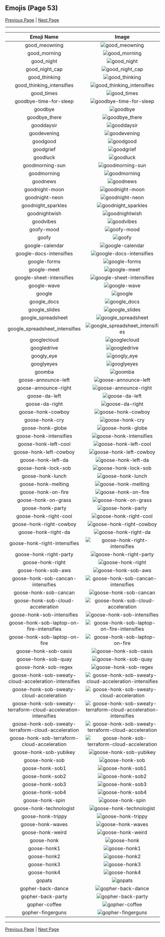 
## Emojis (Page 53)

[Previous Page](/docs/hc/page-g-0052.md)
  | [Next Page](/docs/hc/page-g-0054.md)

<hr />

|Emoji Name|Image|
| :-: | :-: |
|good_meowning| ![good_meowning](/emojis/hc/good_meowning.png)|
|good_morning| ![good_morning](/emojis/hc/good_morning.gif)|
|good_night| ![good_night](/emojis/hc/good_night.jpg)|
|good_night_cap| ![good_night_cap](/emojis/hc/good_night_cap.png)|
|good_thinking| ![good_thinking](/emojis/hc/good_thinking.png)|
|good_thinking_intensifies| ![good_thinking_intensifies](/emojis/hc/good_thinking_intensifies.gif)|
|good_times| ![good_times](/emojis/hc/good_times.png)|
|goodbye-time-for-sleep| ![goodbye-time-for-sleep](/emojis/hc/goodbye-time-for-sleep.gif)|
|goodbye| ![goodbye](/emojis/hc/goodbye.gif)|
|goodbye_there| ![goodbye_there](/emojis/hc/goodbye_there.gif)|
|gooddaysir| ![gooddaysir](/emojis/hc/gooddaysir.gif)|
|goodevening| ![goodevening](/emojis/hc/goodevening.png)|
|goodgood| ![goodgood](/emojis/hc/goodgood.png)|
|goodgrief| ![goodgrief](/emojis/hc/goodgrief.png)|
|goodluck| ![goodluck](/emojis/hc/goodluck.png)|
|goodmorning-sun| ![goodmorning-sun](/emojis/hc/goodmorning-sun.gif)|
|goodmorning| ![goodmorning](/emojis/hc/goodmorning.png)|
|goodnews| ![goodnews](/emojis/hc/goodnews.png)|
|goodnight-moon| ![goodnight-moon](/emojis/hc/goodnight-moon.png)|
|goodnight-neon| ![goodnight-neon](/emojis/hc/goodnight-neon.png)|
|goodnight_sparkles| ![goodnight_sparkles](/emojis/hc/goodnight_sparkles.gif)|
|goodnightwish| ![goodnightwish](/emojis/hc/goodnightwish.jpg)|
|goodvibes| ![goodvibes](/emojis/hc/goodvibes.png)|
|goofy-mood| ![goofy-mood](/emojis/hc/goofy-mood.gif)|
|goofy| ![goofy](/emojis/hc/goofy.png)|
|google-calendar| ![google-calendar](/emojis/hc/google-calendar.png)|
|google-docs-intensifies| ![google-docs-intensifies](/emojis/hc/google-docs-intensifies.gif)|
|google-forms| ![google-forms](/emojis/hc/google-forms.png)|
|google-meet| ![google-meet](/emojis/hc/google-meet.png)|
|google-sheet-intensifies| ![google-sheet-intensifies](/emojis/hc/google-sheet-intensifies.gif)|
|google-wave| ![google-wave](/emojis/hc/google-wave.png)|
|google| ![google](/emojis/hc/google.png)|
|google_docs| ![google_docs](/emojis/hc/google_docs.png)|
|google_slides| ![google_slides](/emojis/hc/google_slides.png)|
|google_spreadsheet| ![google_spreadsheet](/emojis/hc/google_spreadsheet.png)|
|google_spreadsheet_intensifies| ![google_spreadsheet_intensifies](/emojis/hc/google_spreadsheet_intensifies.gif)|
|googlecloud| ![googlecloud](/emojis/hc/googlecloud.png)|
|googledrive| ![googledrive](/emojis/hc/googledrive.png)|
|googly_eye| ![googly_eye](/emojis/hc/googly_eye.gif)|
|googlyeyes| ![googlyeyes](/emojis/hc/googlyeyes.gif)|
|goomba| ![goomba](/emojis/hc/goomba.gif)|
|goose-announce-left| ![goose-announce-left](/emojis/hc/goose-announce-left.gif)|
|goose-announce-right| ![goose-announce-right](/emojis/hc/goose-announce-right.gif)|
|goose-da-left| ![goose-da-left](/emojis/hc/goose-da-left.png)|
|goose-da-right| ![goose-da-right](/emojis/hc/goose-da-right.png)|
|goose-honk-cowboy| ![goose-honk-cowboy](/emojis/hc/goose-honk-cowboy.png)|
|goose-honk-cry| ![goose-honk-cry](/emojis/hc/goose-honk-cry.png)|
|goose-honk-globe| ![goose-honk-globe](/emojis/hc/goose-honk-globe.gif)|
|goose-honk-intensifies| ![goose-honk-intensifies](/emojis/hc/goose-honk-intensifies.gif)|
|goose-honk-left-cool| ![goose-honk-left-cool](/emojis/hc/goose-honk-left-cool.png)|
|goose-honk-left-cowboy| ![goose-honk-left-cowboy](/emojis/hc/goose-honk-left-cowboy.png)|
|goose-honk-left-da| ![goose-honk-left-da](/emojis/hc/goose-honk-left-da.png)|
|goose-honk-lock-sob| ![goose-honk-lock-sob](/emojis/hc/goose-honk-lock-sob.png)|
|goose-honk-lunch| ![goose-honk-lunch](/emojis/hc/goose-honk-lunch.png)|
|goose-honk-melting| ![goose-honk-melting](/emojis/hc/goose-honk-melting.gif)|
|goose-honk-on-fire| ![goose-honk-on-fire](/emojis/hc/goose-honk-on-fire.gif)|
|goose-honk-on-grass| ![goose-honk-on-grass](/emojis/hc/goose-honk-on-grass.png)|
|goose-honk-party| ![goose-honk-party](/emojis/hc/goose-honk-party.gif)|
|goose-honk-right-cool| ![goose-honk-right-cool](/emojis/hc/goose-honk-right-cool.png)|
|goose-honk-right-cowboy| ![goose-honk-right-cowboy](/emojis/hc/goose-honk-right-cowboy.png)|
|goose-honk-right-da| ![goose-honk-right-da](/emojis/hc/goose-honk-right-da.png)|
|goose-honk-right-intensifies| ![goose-honk-right-intensifies](/emojis/hc/goose-honk-right-intensifies.gif)|
|goose-honk-right-party| ![goose-honk-right-party](/emojis/hc/goose-honk-right-party.gif)|
|goose-honk-right| ![goose-honk-right](/emojis/hc/goose-honk-right.png)|
|goose-honk-sob-aws| ![goose-honk-sob-aws](/emojis/hc/goose-honk-sob-aws.png)|
|goose-honk-sob-cancan-intensifies| ![goose-honk-sob-cancan-intensifies](/emojis/hc/goose-honk-sob-cancan-intensifies.gif)|
|goose-honk-sob-cancan| ![goose-honk-sob-cancan](/emojis/hc/goose-honk-sob-cancan.png)|
|goose-honk-sob-cloud-acceleration| ![goose-honk-sob-cloud-acceleration](/emojis/hc/goose-honk-sob-cloud-acceleration.png)|
|goose-honk-sob-intensifies| ![goose-honk-sob-intensifies](/emojis/hc/goose-honk-sob-intensifies.gif)|
|goose-honk-sob-laptop-on-fire-intensifies| ![goose-honk-sob-laptop-on-fire-intensifies](/emojis/hc/goose-honk-sob-laptop-on-fire-intensifies.gif)|
|goose-honk-sob-laptop-on-fire| ![goose-honk-sob-laptop-on-fire](/emojis/hc/goose-honk-sob-laptop-on-fire.gif)|
|goose-honk-sob-oasis| ![goose-honk-sob-oasis](/emojis/hc/goose-honk-sob-oasis.png)|
|goose-honk-sob-quay| ![goose-honk-sob-quay](/emojis/hc/goose-honk-sob-quay.png)|
|goose-honk-sob-regex| ![goose-honk-sob-regex](/emojis/hc/goose-honk-sob-regex.png)|
|goose-honk-sob-sweaty-cloud-acceleration-intensifies| ![goose-honk-sob-sweaty-cloud-acceleration-intensifies](/emojis/hc/goose-honk-sob-sweaty-cloud-acceleration-intensifies.gif)|
|goose-honk-sob-sweaty-cloud-acceleration| ![goose-honk-sob-sweaty-cloud-acceleration](/emojis/hc/goose-honk-sob-sweaty-cloud-acceleration.png)|
|goose-honk-sob-sweaty-terraform-cloud-acceleration-intensifies| ![goose-honk-sob-sweaty-terraform-cloud-acceleration-intensifies](/emojis/hc/goose-honk-sob-sweaty-terraform-cloud-acceleration-intensifies.gif)|
|goose-honk-sob-sweaty-terraform-cloud-acceleration| ![goose-honk-sob-sweaty-terraform-cloud-acceleration](/emojis/hc/goose-honk-sob-sweaty-terraform-cloud-acceleration.png)|
|goose-honk-sob-terraform-cloud-acceleration| ![goose-honk-sob-terraform-cloud-acceleration](/emojis/hc/goose-honk-sob-terraform-cloud-acceleration.png)|
|goose-honk-sob-yubikey| ![goose-honk-sob-yubikey](/emojis/hc/goose-honk-sob-yubikey.png)|
|goose-honk-sob| ![goose-honk-sob](/emojis/hc/goose-honk-sob.png)|
|goose-honk-sob1| ![goose-honk-sob1](/emojis/hc/goose-honk-sob1.png)|
|goose-honk-sob2| ![goose-honk-sob2](/emojis/hc/goose-honk-sob2.png)|
|goose-honk-sob3| ![goose-honk-sob3](/emojis/hc/goose-honk-sob3.png)|
|goose-honk-sob4| ![goose-honk-sob4](/emojis/hc/goose-honk-sob4.png)|
|goose-honk-spin| ![goose-honk-spin](/emojis/hc/goose-honk-spin.gif)|
|goose-honk-technologist| ![goose-honk-technologist](/emojis/hc/goose-honk-technologist.png)|
|goose-honk-trippy| ![goose-honk-trippy](/emojis/hc/goose-honk-trippy.gif)|
|goose-honk-waves| ![goose-honk-waves](/emojis/hc/goose-honk-waves.gif)|
|goose-honk-weird| ![goose-honk-weird](/emojis/hc/goose-honk-weird.png)|
|goose-honk| ![goose-honk](/emojis/hc/goose-honk.png)|
|goose-honk1| ![goose-honk1](/emojis/hc/goose-honk1.png)|
|goose-honk2| ![goose-honk2](/emojis/hc/goose-honk2.png)|
|goose-honk3| ![goose-honk3](/emojis/hc/goose-honk3.png)|
|goose-honk4| ![goose-honk4](/emojis/hc/goose-honk4.png)|
|gopats| ![gopats](/emojis/hc/gopats.png)|
|gopher-back-dance| ![gopher-back-dance](/emojis/hc/gopher-back-dance.gif)|
|gopher-back-party| ![gopher-back-party](/emojis/hc/gopher-back-party.gif)|
|gopher-coffee| ![gopher-coffee](/emojis/hc/gopher-coffee.gif)|
|gopher-fingerguns| ![gopher-fingerguns](/emojis/hc/gopher-fingerguns.png)|

<hr/>

[Previous Page](/docs/hc/page-g-0052.md)
  | [Next Page](/docs/hc/page-g-0054.md)